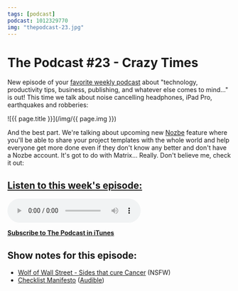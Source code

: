 ```yaml
---
tags: [podcast]
podcast: 1012329770
img: "thepodcast-23.jpg"
---
```


# The Podcast #23 - Crazy Times

New episode of your [favorite weekly podcast][p] about "technology, productivity tips, business, publishing, and whatever else comes to mind..." is out! This time we talk about noise cancelling headphones, iPad Pro, earthquakes and robberies:

<!--More-->

![{{ page.title }}](/img/{{ page.img }})

And the best part. We're talking about upcoming new [Nozbe][n] feature where you'll be able to share your project templates with the whole world and help everyone get more done even if they don't know any better and don't have a Nozbe account. It's got to do with Matrix... Really. Don't believe me, check it out:

## [Listen to this week's episode:][e]

<audio controls>
<source src="https://files.nozbe.com/podcast/023.mp3" type="audio/mpeg">
</audio>

**[Subscribe to The Podcast in iTunes][i]**

## Show notes for this episode:

  * [Wolf of Wall Street - Sides that cure Cancer](https://www.youtube.com/watch?v=q8yDp7UwQqY) (NSFW)
  * [Checklist Manifesto](http://www.amazon.com/The-Checklist-Manifesto-Things-Right/dp/0312430000) ([Audible](http://www.audible.com/pd/Business/The-Checklist-Manifesto-Audiobook/B0030ZYDD2))

[e]: http://thepodcast.fm/episodes/23
[p]: https://michael.gratis/thepodcastfm
[n]: https://nozbe.com/?a=mike
[r]: https://michael.gratis/radex
[i]: https://michael.gratis/thepodcast